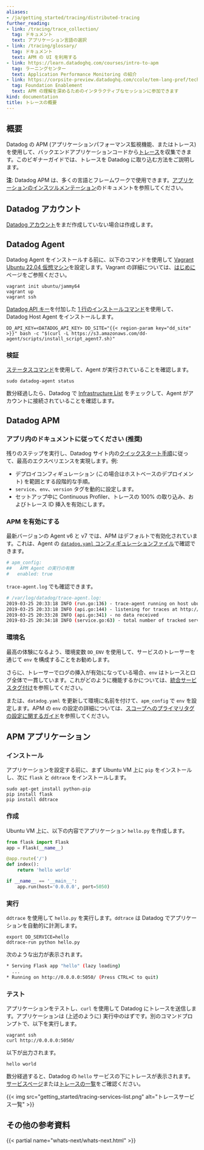 ```yaml
---
aliases:
- /ja/getting_started/tracing/distributed-tracing
further_reading:
- link: /tracing/trace_collection/
  tag: ドキュメント
  text: アプリケーション言語の選択
- link: /tracing/glossary/
  tag: ドキュメント
  text: APM の UI を利用する
- link: https://learn.datadoghq.com/courses/intro-to-apm
  tag: ラーニングセンター
  text: Application Performance Monitoring の紹介
- link: https://corpsite-preview.datadoghq.com/ccole/tem-lang-pref/technical-enablement/sessions
  tag: Foundation Enablement
  text: APM の理解を深めるためのインタラクティブなセッションに参加できます
kind: documentation
title: トレースの概要
---
```


## 概要

Datadog の APM (アプリケーションパフォーマンス監視機能、またはトレース) を使用して、バックエンドアプリケーションコードから[トレース][1]を収集できます。このビギナーガイドでは、トレースを Datadog に取り込む方法をご説明します。

**注**: Datadog APM は、多くの言語とフレームワークで使用できます。[アプリケーションのインスツルメンテーション][2]のドキュメントを参照してください。

## Datadog アカウント

[Datadog アカウント][3]をまだ作成していない場合は作成します。

## Datadog Agent

Datadog Agent をインストールする前に、以下のコマンドを使用して [Vagrant Ubuntu 22.04 仮想マシン][4]を設定します。Vagrant の詳細については、[はじめに][5]ページをご参照ください。

```text
vagrant init ubuntu/jammy64
vagrant up
vagrant ssh
```

[Datadog API キー][7]を付加した [1 行のインストールコマンド][6]を使用して、Datadog Host Agent をインストールします。

```shell
DD_API_KEY=<DATADOG_API_KEY> DD_SITE="{{< region-param key="dd_site" >}}" bash -c "$(curl -L https://s3.amazonaws.com/dd-agent/scripts/install_script_agent7.sh)"
```

### 検証

[ステータスコマンド][8]を使用して、Agent が実行されていることを確認します。

```shell
sudo datadog-agent status
```

数分経過したら、Datadog で [Infrastructure List][9] をチェックして、Agent がアカウントに接続されていることを確認します。

## Datadog APM

### アプリ内のドキュメントに従ってください (推奨)

残りのステップを実行し、Datadog サイト内の[クイックスタート手順][10]に従って、最高のエクスペリエンスを実現します。例:

- デプロイコンフィギュレーション (この場合はホストベースのデプロイメント) を範囲とする段階的な手順。
- `service`、`env`、`version` タグを動的に設定します。
- セットアップ中に Continuous Profiler、トレースの 100% の取り込み、およびトレース ID 挿入を有効にします。


### APM を有効にする

最新バージョンの Agent v6 と v7 では、APM はデフォルトで有効化されています。これは、Agent の [`datadog.yaml` コンフィギュレーションファイル][11]で確認できます。

```yaml
# apm_config:
##   APM Agent の実行の有無
#   enabled: true
```

`trace-agent.log` でも確認できます。

```bash
# /var/log/datadog/trace-agent.log:
2019-03-25 20:33:18 INFO (run.go:136) - trace-agent running on host ubuntu-jammy
2019-03-25 20:33:18 INFO (api.go:144) - listening for traces at http://localhost:8126
2019-03-25 20:33:28 INFO (api.go:341) - no data received
2019-03-25 20:34:18 INFO (service.go:63) - total number of tracked services: 0
```

### 環境名

最高の体験になるよう、環境変数 `DD_ENV` を使用して、サービスのトレーサーを通じて `env` を構成することをお勧めします。

さらに、トレーサーでログの挿入が有効になっている場合、`env` はトレースとログ全体で一貫しています。これがどのように機能するかについては、[統合サービスタグ付け][12]を参照してください。

または、`datadog.yaml` を更新して環境に名前を付けて、`apm_config` で `env` を設定します。APM の `env` の設定の詳細については、[スコープへのプライマリタグの設定に関するガイド][13]を参照してください。

## APM アプリケーション

### インストール

アプリケーションを設定する前に、まず Ubuntu VM 上に `pip` をインストールし、次に `flask` と `ddtrace` をインストールします。

```shell
sudo apt-get install python-pip
pip install flask
pip install ddtrace
```

### 作成

Ubuntu VM 上に、以下の内容でアプリケーション `hello.py` を作成します。

```python
from flask import Flask
app = Flask(__name__)

@app.route('/')
def index():
    return 'hello world'

if __name__ == '__main__':
    app.run(host='0.0.0.0', port=5050)
```

### 実行

`ddtrace` を使用して `hello.py` を実行します。`ddtrace` は Datadog でアプリケーションを自動的に計測します。

```shell
export DD_SERVICE=hello
ddtrace-run python hello.py
```

次のような出力が表示されます。

```bash
* Serving Flask app "hello" (lazy loading)
  ...
* Running on http://0.0.0.0:5050/ (Press CTRL+C to quit)
```

### テスト

アプリケーションをテストし、`curl` を使用して Datadog にトレースを送信します。アプリケーションは (上述のように) 実行中のはずです。別のコマンドプロンプトで、以下を実行します。

```text
vagrant ssh
curl http://0.0.0.0:5050/
```

以下が出力されます。

```text
hello world
```

数分経過すると、Datadog の `hello` サービスの下にトレースが表示されます。[サービスページ][14]または[トレースの一覧][15]をご確認ください。

{{< img src="getting_started/tracing-services-list.png" alt="トレースサービス一覧" >}}

## その他の参考資料

{{< partial name="whats-next/whats-next.html" >}}

[1]: /ja/tracing/#terminology
[2]: https://docs.datadoghq.com/ja/tracing/setup/
[3]: https://www.datadoghq.com
[4]: https://app.vagrantup.com/ubuntu/boxes/jammy64
[5]: https://www.vagrantup.com/intro/getting-started
[6]: https://app.datadoghq.com/account/settings/agent/latest?platform=ubuntu
[7]: https://app.datadoghq.com/organization-settings/api-keys
[8]: /ja/agent/guide/agent-commands/#agent-information
[9]: https://app.datadoghq.com/infrastructure
[10]: https://app.datadoghq.com/apm/service-setup
[11]: /ja/agent/guide/agent-configuration-files/#agent-main-configuration-file
[12]: /ja/getting_started/tagging/unified_service_tagging
[13]: /ja/tracing/guide/setting_primary_tags_to_scope/
[14]: https://app.datadoghq.com/apm/services
[15]: https://app.datadoghq.com/apm/traces